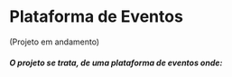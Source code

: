 # Plataforma de Eventos 
(Projeto em andamento)

##### O projeto se trata, de uma plataforma de eventos onde:
